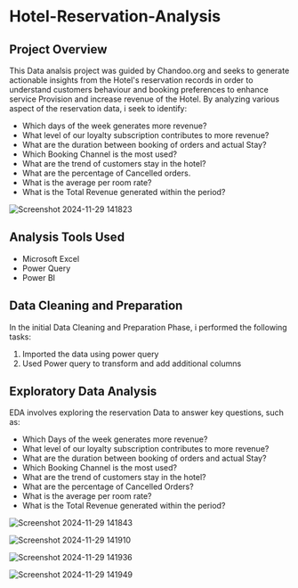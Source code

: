 # Hotel-Reservation-Analysis

## Project Overview

This Data analsis project was guided by Chandoo.org and seeks to generate actionable insights from the Hotel's reservation records in order to understand customers behaviour and booking preferences to enhance service Provision and increase revenue of the Hotel.
By analyzing various aspect of the reservation data, i seek to identify:
- Which days of the week generates more revenue?
- What level of our loyalty subscription contributes to more revenue?
- What are the duration between booking of orders and actual Stay?
- Which Booking Channel is the most used?
- What are the trend of customers stay in the hotel?
- What are the percentage of Cancelled orders.
- What is the average per room rate?
- What is the Total Revenue generated within the period?

![Screenshot 2024-11-29 141823](https://github.com/user-attachments/assets/7665d078-e7d0-424d-8224-05d02654daa3)

## Analysis Tools Used
- Microsoft Excel
- Power Query
- Power BI

## Data Cleaning and Preparation
In the initial Data Cleaning and Preparation Phase, i performed the following tasks:
1. Imported the data using power query
2. Used Power query to transform and add additional columns

## Exploratory Data Analysis
EDA involves exploring the reservation Data to answer key questions, such as:
- Which Days of the week generates more revenue?
- What level of our loyalty subscription contributes to more revenue?
- What are the duration between booking of orders and actual Stay?
- Which Booking Channel is the most used?
- What are the trend of customers stay in the hotel?
- What are the percentage of Cancelled Orders?
- What is the average per room rate?
- What is the Total Revenue generated within the period?

![Screenshot 2024-11-29 141843](https://github.com/user-attachments/assets/4cf48f36-312b-4c96-bcd9-351cc027f586)

![Screenshot 2024-11-29 141910](https://github.com/user-attachments/assets/47fc71dc-7bfd-4049-91d4-e24fef388cb8)

![Screenshot 2024-11-29 141936](https://github.com/user-attachments/assets/a87075c9-bae2-4509-bbd8-a3d97d82e5b9)

![Screenshot 2024-11-29 141949](https://github.com/user-attachments/assets/16811f15-7c08-4e7f-acc8-3d313c1ec870)
